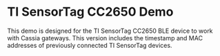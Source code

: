 # TI SensorTag CC2650 Demo

This demo is designed for the TI SensorTag CC2650 BLE device to work with Cassia gateways.
This version includes the timestamp and MAC addresses of previously connected TI SensorTag devices.